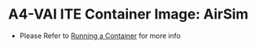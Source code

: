 # A4-VAI ITE Container Image: AirSim

- Please Refer to [Running a Container](/docs/runContainer.md) for more info